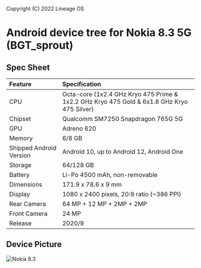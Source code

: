 Copyright (C) 2022 Lineage OS

# Android device tree for Nokia 8.3 5G (BGT_sprout)

## Spec Sheet

| Feature                 | Specification                     |
| :---------------------- | :-------------------------------- |
| CPU                     | Octa-core (1x2.4 GHz Kryo 475 Prime & 1x2.2 GHz Kryo 475 Gold & 6x1.8 GHz Kryo 475 Silver)
| Chipset                 | Qualcomm SM7250 Snapdragon 765G 5G |
| GPU                     | Adreno 620                        |
| Memory                  | 6/8 GB                            |
| Shipped Android Version | Android 10, up to Android 12, Android One      |
| Storage                 | 64/128 GB                        |
| Battery                 | Li-Po 4500 mAh, non-removable          |
| Dimensions              | 171.9 x 78.6 x 9 mm             |
| Display                 | 1080 x 2400 pixels, 20:9 ratio (~386 PPI) |
| Rear Camera             | 64 MP + 12 MP + 2MP + 2MP                 |
| Front Camera            | 24 MP                             |
| Release                 | 2020/9                            |

## Device Picture

 ![Nokia 8.3](https://fdn2.gsmarena.com/vv/pics/nokia/nokia-83-5g-1.jpg)
